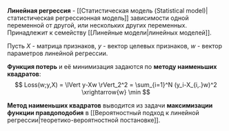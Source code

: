 **Линейная регрессия** - [[Статистическая модель (Statistical model)|статистическая регрессионная модель]] зависимости одной переменной от другой, или нескольких других переменных. Принадлежит к семейству [[Линейные модели|линейных моделей]].

Пусть $X$ - матрица признаков, $y$ - вектор целевых признаков, $w$ - вектор параметров линейной регрессии.

**Функция потерь** и её минимизация задаются по **методу наименьших квадратов**:
$$
Loss(w;y,X) = \lVert y-Xw \rVert_2^2 = \sum_{i=1}^N (y_i-X_{i,.}w)^2 \xrightarrow{w} \min
$$

**Метод наименьших квадратов** выводится из задачи **максимизации функции правдоподобия** в [[Вероятностный подход к линейной регрессии|теоретико-вероятностной постановке]].